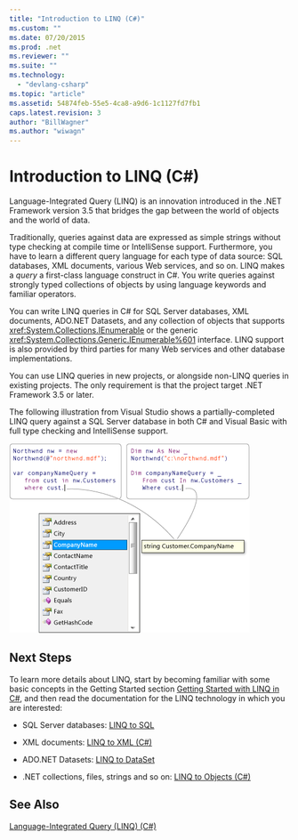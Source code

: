 ```yaml
---
title: "Introduction to LINQ (C#)"
ms.custom: ""
ms.date: 07/20/2015
ms.prod: .net
ms.reviewer: ""
ms.suite: ""
ms.technology: 
  - "devlang-csharp"
ms.topic: "article"
ms.assetid: 54874feb-55e5-4ca8-a9d6-1c1127fd7fb1
caps.latest.revision: 3
author: "BillWagner"
ms.author: "wiwagn"
---
```

# Introduction to LINQ (C#)
Language-Integrated Query (LINQ) is an innovation introduced in the .NET Framework version 3.5 that bridges the gap between the world of objects and the world of data.  
  
 Traditionally, queries against data are expressed as simple strings without type checking at compile time or IntelliSense support. Furthermore, you have to learn a different query language for each type of data source: SQL databases, XML documents, various Web services, and so on. LINQ makes a *query* a first-class language construct in C#. You write queries against strongly typed collections of objects by using language keywords and familiar operators.  
  
 You can write LINQ queries in C# for SQL Server databases, XML documents, ADO.NET Datasets, and any collection of objects that supports <xref:System.Collections.IEnumerable> or the generic <xref:System.Collections.Generic.IEnumerable%601> interface. LINQ support is also provided by third parties for many Web services and other database implementations.  
  
 You can use LINQ queries in new projects, or alongside non-LINQ queries in existing projects. The only requirement is that the project target .NET Framework 3.5 or later.  
  
 The following illustration from Visual Studio shows a partially-completed LINQ query against a SQL Server database in both C# and Visual Basic with full type checking and IntelliSense support.  
  
 ![LINQ query with Intellisense](../../../../csharp/programming-guide/concepts/linq/media/query_intell.png "Query_Intell")  
  
## Next Steps  
 To learn more details about LINQ, start by becoming familiar with some basic concepts in the Getting Started section [Getting Started with LINQ in C#](../../../../csharp/programming-guide/concepts/linq/getting-started-with-linq.md), and then read the documentation for the LINQ technology in which you are interested:  
  
-   SQL Server databases: [LINQ to SQL](../../../../../docs/framework/data/adonet/sql/linq/index.md)  
  
-   XML documents: [LINQ to XML (C#)](../../../../csharp/programming-guide/concepts/linq/linq-to-xml.md)  
  
-   ADO.NET Datasets: [LINQ to DataSet](../../../../framework/data/adonet/linq-to-dataset.md)  
  
-   .NET collections, files, strings and so on: [LINQ to Objects (C#)](../../../../csharp/programming-guide/concepts/linq/linq-to-objects.md)  
  
## See Also  
 [Language-Integrated Query (LINQ) (C#)](../../../../csharp/programming-guide/concepts/linq/index.md)
